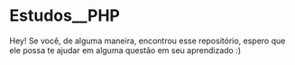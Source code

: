 # Estudos__PHP
 Hey! Se você, de alguma maneira, encontrou esse repositório, espero que ele possa te ajudar em alguma questão em seu aprendizado :)
